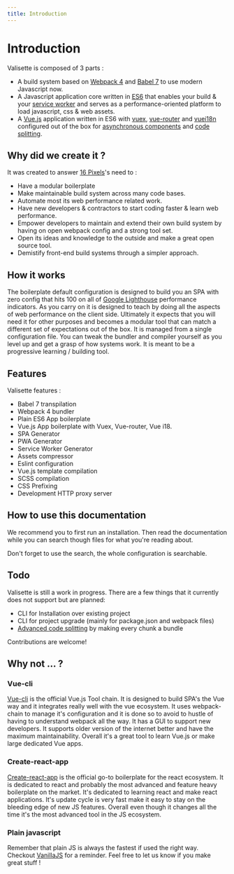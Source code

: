 ```yaml
---
title: Introduction
---
```

# Introduction

Valisette is composed of 3 parts :
* A build system based on [Webpack 4](https://webpack.js.org/) and [Babel 7](https://babeljs.io/) to use modern Javascript now.
* A Javascript application core written in [ES6](http://es6-features.org/) that enables your build & your [service worker](https://developers.google.com/web/fundamentals/primers/service-workers/) and serves as a performance-oriented platform to load javascript, css & web assets.
* A [Vue.js](https://vuejs.org/v2/guide/) application written in ES6 with [vuex](https://vuex.vuejs.org/), [vue-router](https://router.vuejs.org/) and [vuei18n](https://kazupon.github.io/vue-i18n/introduction.html) configured out of the box for [asynchronous components](https://vuejs.org/v2/guide/components-dynamic-async.html#Async-Components) and [code splitting](https://webpack.js.org/guides/code-splitting/).

## Why did we create it ?

It was created to answer [16 Pixels](https://16pixels.fr/)'s need to :
* Have a modular boilerplate
* Make maintainable build system across many code bases.
* Automate most its web performance related work.
* Have new developers & contractors to start coding faster & learn web performance.
* Empower developers to maintain and extend their own build system by having on open webpack config and a strong tool set.
* Open its ideas and knowledge to the outside and make a great open source tool.
* Demistify front-end build systems through a simpler approach.

## How it works

The boilerplate default configuration is designed to build you an SPA with zero config that hits 100 on all of [Google Lighthouse](https://developers.google.com/web/tools/lighthouse/) performance indicators. As you carry on it is designed to teach by doing all the aspects of web performance on the client side. Ultimately it expects that you will need it for other purposes and becomes a modular tool that can match a different set of expectations out of the box. It is managed from a single configuration file. You can tweak the bundler and compiler yourself as you level up and get a grasp of how systems work. It is meant to be a progressive learning / building tool.

## Features

Valisette features :
* Babel 7 transpilation
* Webpack 4 bundler
* Plain ES6 App boilerplate
* Vue.js App boilerplate with Vuex, Vue-router, Vue i18.
* SPA Generator
* PWA Generator
* Service Worker Generator
* Assets compressor
* Eslint configuration
* Vue.js template compilation
* SCSS compilation
* CSS Prefixing
* Development HTTP proxy server


## How to use this documentation

We recommend you to first run an installation. Then read the documentation while you can search though files for what you're reading about.

Don't forget to use the search, the whole configuration is searchable.

##  Todo

Valisette is still a work in progress. There are a few things that it currently does not support but are planned:

* CLI for Installation over existing project
* CLI for project upgrade (mainly for package.json and webpack files)
* [Advanced code splitting](https://hackernoon.com/the-100-correct-way-to-split-your-chunks-with-webpack-f8a9df5b7758) by making every chunk a bundle

Contributions are welcome!


## Why not ... ?


### Vue-cli

[Vue-cli](https://cli.vuejs.org/) is the official Vue.js Tool chain. It is designed to build SPA's the Vue way and it integrates really well with the vue ecosystem. It uses webpack-chain to manage it's configuration and it is done so to avoid to hustle of having to understand webpack all the way. It has a GUI to support new developers. It supports older version of the internet better and have the maximum maintainability. Overall it's a great tool to learn Vue.js or make large dedicated Vue apps.

### Create-react-app

[Create-react-app](https://facebook.github.io/create-react-app/) is the official go-to boilerplate for the react ecosystem. It is dedicated to react and probably the most advanced and feature heavy boilerplate on the market. It's dedicated to learning react and make react applications. It's update cycle is very fast make it easy to stay on the bleeding edge of new JS features. Overall even though it changes all the time it's the most advanced tool in the JS ecosystem.

### Plain javascript

Remember that plain JS is always the fastest if used the right way. Checkout [VanillaJS](http://vanilla-js.com/) for a reminder. Feel free to let us know if you make great stuff !
